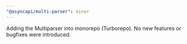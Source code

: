 ```yaml
---
"@asyncapi/multi-parser": minor
---
```


Adding the Multiparser into monorepo (Turborepo). No new features or bugfixes were introduced.
